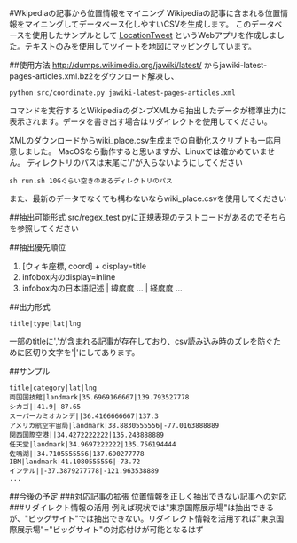 #Wkipediaの記事から位置情報をマイニング
Wikipediaの記事に含まれる位置情報をマイニングしてデータベース化しやすいCSVを生成します。
このデータベースを使用したサンプルとして
[LocationTweet](http://location-tweet.herokuapp.com/)
というWebアプリを作成しました。テキストのみを使用してツイートを地図にマッピングしています。

##使用方法
http://dumps.wikimedia.org/jawiki/latest/
からjawiki-latest-pages-articles.xml.bz2をダウンロード解凍し、

```
python src/coordinate.py jawiki-latest-pages-articles.xml
```

コマンドを実行するとWikipediaのダンプXMLから抽出したデータが標準出力に表示されます。データを書き出す場合はリダイレクトを使用してください。


XMLのダウンロードからwiki_place.csv生成までの自動化スクリプトも一応用意しました。
MacOSなら動作すると思いますが、Linuxでは確かめていません。
ディレクトリのパスは末尾に'/'が入らないようにしてください
```
sh run.sh 10Gぐらい空きのあるディレクトリのパス
```

また、最新のデータでなくても構わないならwiki_place.csvを使用してください

##抽出可能形式
src/regex_test.pyに正規表現のテストコードがあるのでそちらを参照してください

##抽出優先順位
1. [ウィキ座標, coord] + display=title
2. infobox内のdisplay=inline
3. infobox内の日本語記述 | 緯度度 ... | 経度度 ...

##出力形式

```
title|type|lat|lng
```

一部のtitleに','が含まれる記事が存在しており、csv読み込み時のズレを防ぐために区切り文字を'|'にしてあります。

##サンプル
```
title|category|lat|lng
両国国技館|landmark|35.6969166667|139.793527778
シカゴ||41.9|-87.65
スーパーカミオカンデ||36.4166666667|137.3
アメリカ航空宇宙局|landmark|38.8830555556|-77.0163888889
関西国際空港||34.4272222222|135.243888889
任天堂|landmark|34.9697222222|135.756194444
佐鳴湖||34.7105555556|137.690277778
IBM|landmark|41.1080555556|-73.72
インテル||-37.3879277778|-121.963538889
...
```

##今後の予定
###対応記事の拡張
位置情報を正しく抽出できない記事への対応
###リダイレクト情報の活用
例えば現状では"東京国際展示場"は抽出できるが、"ビッグサイト"では抽出できない。リダイレクト情報を活用すれば"東京国際展示場"="ビッグサイト"の対応付けが可能となるはず

